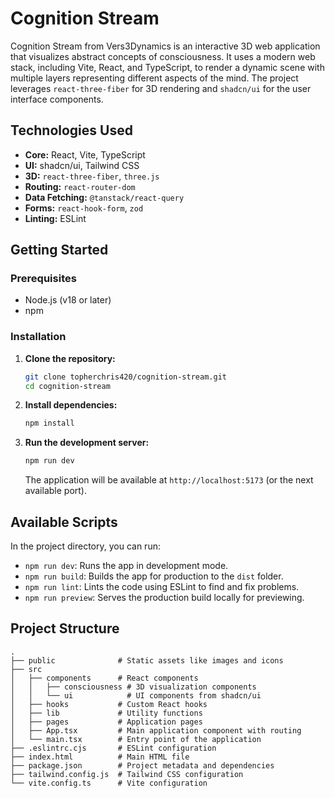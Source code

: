 # Cognition Stream

Cognition Stream from Vers3Dynamics is an interactive 3D web application that visualizes abstract concepts of consciousness. It uses a modern web stack, including Vite, React, and TypeScript, to render a dynamic scene with multiple layers representing different aspects of the mind. The project leverages `react-three-fiber` for 3D rendering and `shadcn/ui` for the user interface components.

## Technologies Used

- **Core:** React, Vite, TypeScript
- **UI:** shadcn/ui, Tailwind CSS
- **3D:** `react-three-fiber`, `three.js`
- **Routing:** `react-router-dom`
- **Data Fetching:** `@tanstack/react-query`
- **Forms:** `react-hook-form`, `zod`
- **Linting:** ESLint

## Getting Started

### Prerequisites

- Node.js (v18 or later)
- npm

### Installation

1. **Clone the repository:**
   ```sh
   git clone topherchris420/cognition-stream.git
   cd cognition-stream
   ```

2. **Install dependencies:**
   ```sh
   npm install
   ```

3. **Run the development server:**
   ```sh
   npm run dev
   ```
   The application will be available at `http://localhost:5173` (or the next available port).

## Available Scripts

In the project directory, you can run:

- `npm run dev`: Runs the app in development mode.
- `npm run build`: Builds the app for production to the `dist` folder.
- `npm run lint`: Lints the code using ESLint to find and fix problems.
- `npm run preview`: Serves the production build locally for previewing.

## Project Structure

    .
    ├── public              # Static assets like images and icons
    ├── src
    │   ├── components      # React components
    │   │   ├── consciousness # 3D visualization components
    │   │   └── ui            # UI components from shadcn/ui
    │   ├── hooks           # Custom React hooks
    │   ├── lib             # Utility functions
    │   ├── pages           # Application pages
    │   ├── App.tsx         # Main application component with routing
    │   └── main.tsx        # Entry point of the application
    ├── .eslintrc.cjs       # ESLint configuration
    ├── index.html          # Main HTML file
    ├── package.json        # Project metadata and dependencies
    ├── tailwind.config.js  # Tailwind CSS configuration
    └── vite.config.ts      # Vite configuration
